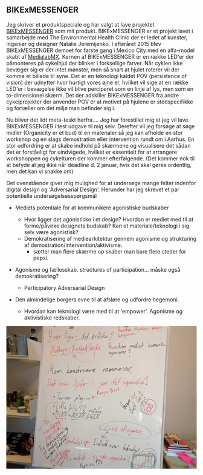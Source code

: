 ## BIKExMESSENGER

Jeg skriver et produktspeciale og har valgt at lave projektet [BIKExMESSENGER](http://www.environmentalhealthclinic.net/portfolio_page/bike-messenger/) som mit produkt. BIKExMESSENGER er et projekt lavet i samarbejde med The Environmental Health Clinic der er ledet af kunster, ingeniør og designer Natalie Jeremijenko. I efteråret 2015 blev BIKExMESSENGER demoet for første gang i Mexico City med en alfa-model skabt af [MedialabMX](https://www.facebook.com/medialabMX/). Kernen af BIKExMESSENGER er en række LED'er der påmonteres på cykelhjul der blinker i forksellige farver. Når cyklen ikke bevæger sig er der intet mønster, men så snart at hjulet roterer vil der komme et billede til syne. Det er en teknologi kaldet POV (persistence of vision) der udnytter hvor hurtigt vores øjne er, hvilket vil sige at en række LED'er i bevægelse ikke vil blive perciperet som en linje af lys, men som en to-dimensionel skærm. Det der adskiller BIKExMESSENGER fra andre cykelprojekter der anvender POV er at motivet på hjulene er stedspecifikke og fortæller om det miljø man befinder sig i.


Nu bliver det lidt meta-teskt herfra....
Jeg har forestillet mig at jeg vil lave BIKExMESSENGER i test udgave til mig selv. Derefter vil jeg forsøge at søge midler (Organicity er et bud) til en materialer så jeg kan afholde en stor workshop og en slags demostration eller intervention rundt om i Aarhus.
En stor udfordring er at skabe indhold på skærmene og visualisere det sådan det er forståeligt for uindvigede, hvilket er essentielt for at arrangere workshoppen og cykelturen der kommer efterfølgende. (Det kommer nok til at betyde at jeg ikke når deadline d. 2 januar, hvis det skal gøres ordentlig, men det kan vi snakke om)

Det ovenstående giver mig mulighed for at undersøge mange felter indenfor digital design og 'Adversarial Design'.
Herunder har jeg skrevet et par potentielle undersøgelsesspørgsmål


* Mediets potentiale for at kommunikere agonistiske budskaber
  + Hvor ligger det agonistiske i et design? Hvordan er mediet med til at forme/påvirke designets budskab? Kan et materiale/teknologi i sig selv være agonistisk?


  * Demokratisering af mediearkitektur gennem agonisme og strukturing af demostration/intervention/aktivisme.
    + sætter man flere skærme op skaber man bare flere steder for pepsi.


* Agonisme og fællesskab. structures of participation... måske også demokratisering?
  + Participatory Adversarial Design


* Den almindelige borgers evne til at afsløre og udfordre hegemoni.
  + Hvordan kan teknologi være med til at 'empower'. Agonisme og aktivistiske redskaber.

![Tavlenoter](/projects/notes0927.jpg)
